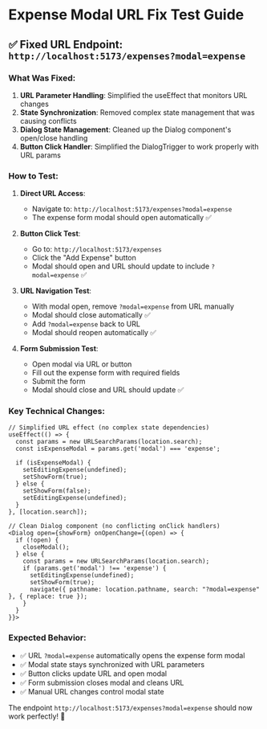 # Expense Modal URL Fix Test Guide

## ✅ **Fixed URL Endpoint: `http://localhost:5173/expenses?modal=expense`**

### **What Was Fixed:**

1. **URL Parameter Handling**: Simplified the useEffect that monitors URL changes
2. **State Synchronization**: Removed complex state management that was causing conflicts
3. **Dialog State Management**: Cleaned up the Dialog component's open/close handling
4. **Button Click Handler**: Simplified the DialogTrigger to work properly with URL params

### **How to Test:**

1. **Direct URL Access**:
   - Navigate to: `http://localhost:5173/expenses?modal=expense`
   - The expense form modal should open automatically ✅

2. **Button Click Test**:
   - Go to: `http://localhost:5173/expenses`
   - Click the "Add Expense" button
   - Modal should open and URL should update to include `?modal=expense` ✅

3. **URL Navigation Test**:
   - With modal open, remove `?modal=expense` from URL manually
   - Modal should close automatically ✅
   - Add `?modal=expense` back to URL
   - Modal should reopen automatically ✅

4. **Form Submission Test**:
   - Open modal via URL or button
   - Fill out the expense form with required fields
   - Submit the form
   - Modal should close and URL should update ✅

### **Key Technical Changes:**

```tsx
// Simplified URL effect (no complex state dependencies)
useEffect(() => {
  const params = new URLSearchParams(location.search);
  const isExpenseModal = params.get('modal') === 'expense';
  
  if (isExpenseModal) {
    setEditingExpense(undefined);
    setShowForm(true);
  } else {
    setShowForm(false);
    setEditingExpense(undefined);
  }
}, [location.search]);

// Clean Dialog component (no conflicting onClick handlers)
<Dialog open={showForm} onOpenChange={(open) => {
  if (!open) {
    closeModal();
  } else {
    const params = new URLSearchParams(location.search);
    if (params.get('modal') !== 'expense') {
      setEditingExpense(undefined);
      setShowForm(true);
      navigate({ pathname: location.pathname, search: "?modal=expense" }, { replace: true });
    }
  }
}}>
```

### **Expected Behavior:**
- ✅ URL `?modal=expense` automatically opens the expense form modal
- ✅ Modal state stays synchronized with URL parameters
- ✅ Button clicks update URL and open modal
- ✅ Form submission closes modal and cleans URL
- ✅ Manual URL changes control modal state

The endpoint `http://localhost:5173/expenses?modal=expense` should now work perfectly! 🎉